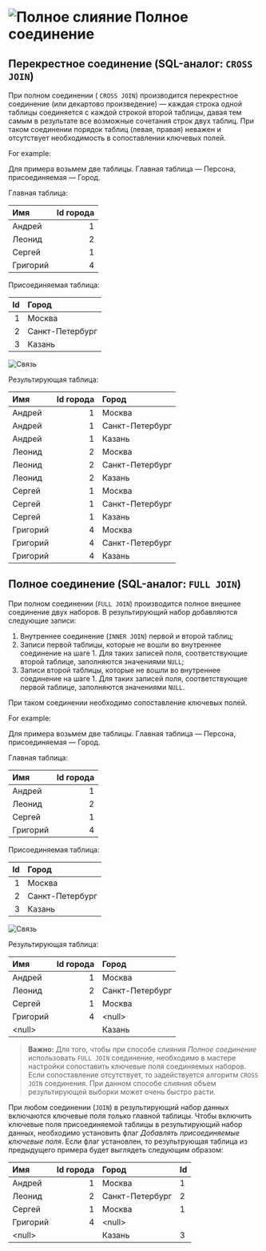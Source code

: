 # ![Полное слияние](../../../images/icons/joindata/join-full_default.svg) Полное соединение

## Перекрестное соединение (SQL-аналог: `CROSS JOIN`)

При полном соединении ( `CROSS JOIN`) производится перекрестное соединение (или декартово произведение) — каждая строка одной таблицы соединяется с каждой строкой второй таблицы, давая тем самым в результате все возможные сочетания строк двух таблиц.
При таком соединении порядок таблиц (левая, правая) неважен и отсутствует необходимость в сопоставлении ключевых полей.

For example:

Для примера возьмем две таблицы. Главная таблица — Персона, присоединяемая — Город.

Главная таблица:

|Имя|Id города|
|:-|-:|
|Андрей|1|
|Леонид|2|
|Сергей|1|
|Григорий|4|

Присоединяемая таблица:

|Id|Город|
|-:|:-|
|1|Москва|
|2|Санкт-Петербург|
|3|Казань|

![Связь](./merge.svg)

Результирующая таблица:

|Имя|Id города|Город|
|:-|-:|:-|
|Андрей|1|Москва|
|Андрей|1|Санкт-Петербург|
|Андрей|1|Казань|
|Леонид|2|Москва|
|Леонид|2|Санкт-Петербург|
|Леонид|2|Казань|
|Сергей|1|Москва|
|Сергей|1|Санкт-Петербург|
|Сергей|1|Казань|
|Григорий|4|Москва|
|Григорий|4|Санкт-Петербург|
|Григорий|4|Казань|

## Полное соединение (SQL-аналог: `FULL JOIN`)

При полном соединении (`FULL JOIN`) производится полное внешнее соединение двух наборов. В результирующий набор добавляются следующие записи:

1. Внутреннее соединение (`INNER JOIN`) первой и второй таблиц;
2. Записи первой таблицы, которые не вошли во внутреннее соединение на шаге 1. Для таких записей поля, соответствующие второй таблице, заполняются значениями `NULL`;
3. Записи второй таблицы, которые не вошли во внутреннее соединение на шаге 1. Для таких записей поля, соответствующие первой таблице, заполняются значениями `NULL`.

При таком соединении необходимо сопоставление ключевых полей.

For example:

Для примера возьмем две таблицы. Главная таблица — Персона, присоединяемая — Город.

Главная таблица:

|Имя|Id города|
|:-|-:|
|Андрей|1|
|Леонид|2|
|Сергей|1|
|Григорий|4|

Присоединяемая таблица:

|Id|Город|
|-:|:-|
|1|Москва|
|2|Санкт-Петербург|
|3|Казань|

![Связь](./merge.svg)

Результирующая таблица:

|Имя|Id города|Город|
|:-|-:|:-|
|Андрей|1|Москва|
|Леонид|2|Санкт-Петербург|
|Сергей|1|Москва|
|Григорий|4|&#60;null>|
|&#60;null>||Казань|

> **Важно:** Для того, чтобы при способе слияния *Полное соединение* использовать `FULL JOIN` соединение, необходимо в мастере настройки сопоставить ключевые поля соединяемых наборов. Если сопоставление отсутствует, то задействуется алгоритм `CROSS JOIN` соединения. При данном способе слияния объем результирующей выборки может очень быстро расти.

При любом соединении (`JOIN`) в результирующий набор данных включаются ключевые поля только главной таблицы. Чтобы включить ключевые поля присоединяемой таблицы в результирующий набор данных, необходимо установить флаг *Добавлять присоединяемые ключевые поля*. Если флаг установлен, то результрующая таблица из предыдущего примера будет выглядеть следующим образом:

|Имя|Id города|Город|Id|
|:-|-:|:-|:-|
|Андрей|1|Москва|1|
|Леонид|2|Санкт-Петербург|2|
|Сергей|1|Москва|1|
|Григорий|4|&#60;null>||
|&#60;null>||Казань|3|
